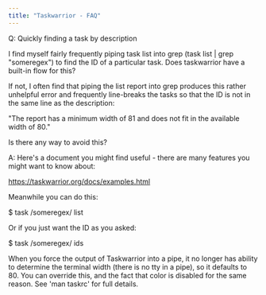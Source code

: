 ```yaml
---
title: "Taskwarrior - FAQ"
---
```


Q: Quickly finding a task by description

I find myself fairly frequently piping task list into grep (task list | grep "someregex") to find the ID of a particular task. Does taskwarrior have a built-in flow for this?

 

If not, I often find that piping the list report into grep produces this rather unhelpful error and frequently line-breaks the tasks so that the ID is not in the same line as the description:

"The report has a minimum width of 81 and does not fit in the available width of 80."

 

Is there any way to avoid this?

A: Here's a document you might find useful - there are many features you might want to know about:

https://taskwarrior.org/docs/examples.html

 

Meanwhile you can do this:

$ task /someregex/ list
 

Or if you just want the ID as you asked:

$ task /someregex/ ids
 

When you force the output of Taskwarrior into a pipe, it no longer has ability to determine the terminal width (there is no tty in a pipe), so it defaults to 80.
You can override this, and the fact that color is disabled for the same reason.
See 'man taskrc' for full details.

